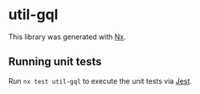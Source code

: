 # util-gql

This library was generated with [Nx](https://nx.dev).

## Running unit tests

Run `nx test util-gql` to execute the unit tests via [Jest](https://jestjs.io).
